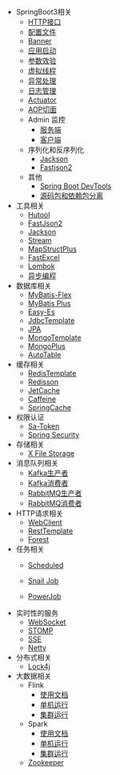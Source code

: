- SpringBoot3相关
    - [HTTP接口](/work/Ateng-Java/springboot3/http-interface/)
    - [配置文件](/work/Ateng-Java/springboot3/config/)
    - [Banner](/work/Ateng-Java/springboot3/banner/)
    - [应用启动](/work/Ateng-Java/springboot3/startup/)
    - [参数效验](/work/Ateng-Java/springboot3/validator/)
    - [虚拟线程](/work/Ateng-Java/springboot3/virtual/)
    - [异常处理](/work/Ateng-Java/springboot3/exception/)
    - [日志管理](/work/Ateng-Java/springboot3/log/)
    - [Actuator](/work/Ateng-Java/springboot3/actuator/)
    - [AOP切面](/work/Ateng-Java/springboot3/aop/)
    - Admin 监控
        - [服务端](/work/Ateng-Java/springboot3/admin-server/)
        - [客户端](/work/Ateng-Java/springboot3/admin-client/)
    - 序列化和反序列化
        - [Jackson](/work/Ateng-Java/springboot3/serialize-jackson/)
        - [Fastjson2](/work/Ateng-Java/springboot3/serialize-fastjson2/)
    - 其他
        - [Spring Boot DevTools](/work/Ateng-Java/springboot3/doc/devtools.md)
        - [源码包和依赖包分离](/work/Ateng-Java/springboot3/doc/separate.md)
- 工具相关
    - [Hutool](/work/Ateng-Java/tools/hutool/)
    - [FastJson2](/work/Ateng-Java/tools/fastjson2/)
    - [Jackson](/work/Ateng-Java/tools/jackson/)
    - [Stream](/work/Ateng-Java/tools/stream/)
    - [MapStructPlus](/work/Ateng-Java/tools/mapstruct-plus/)
    - [FastExcel](/work/Ateng-Java/tools/fast-excel/)
    - [Lombok](/work/Ateng-Java/tools/lombok/)
    - [异步编程](/work/Ateng-Java/tools/async/)
- 数据库相关
    - [MyBatis-Flex](/work/Ateng-Java/database/mybatis-flex/)
    - [MyBatis Plus](/work/Ateng-Java/database/mybatis-plus/)
    - [Easy-Es](/work/Ateng-Java/database/easy-es/)
    - [JdbcTemplate](/work/Ateng-Java/database/jdbc-template/)
    - [JPA](/work/Ateng-Java/database/spring-jpa/)
    - [MongoTemplate](/work/Ateng-Java/database/mongo-template/)
    - [MongoPlus](/work/Ateng-Java/database/mongo-plus/)
    - [AutoTable](/work/Ateng-Java/database/autotable/)
- 缓存相关
    - [RedisTemplate](/work/Ateng-Java/cache/redis-template/)
    - [Redisson](work/Ateng-Java/cache/redisson/)
    - [JetCache](/work/Ateng-Java/cache/jetcache/)
    - [Caffeine](/work/Ateng-Java/cache/caffeine/)
    - [SpringCache](/work/Ateng-Java/cache/spring-cache/)
- 权限认证
    - [Sa-Token](/work/Ateng-Java/auth/sa-token/)
    - [Spring Security](/work/Ateng-Java/auth/spring-security/)
- 存储相关
    - [X File Storage](/work/Ateng-Java/storage/x-file-storage/)
- 消息队列相关
    - [Kafka生产者](/work/Ateng-Java/mq/kafka-provider/)
    - [Kafka消费者](/work/Ateng-Java/mq/kafka-consumer/)
    - [RabbitMQ生产者](/work/Ateng-Java/mq/rabbitmq-provider/)
    - [RabbitMQ消费者](/work/Ateng-Java/mq/rabbitmq-consumer/)
- HTTP请求相关
    - [WebClient](/work/Ateng-Java/http/web-client/)
    - [RestTemplate](/work/Ateng-Java/http/rest-template/)
    - [Forest](/work/Ateng-Java/http/forest/)
- 任务相关
    -  [Scheduled](/work/Ateng-Java/task/scheduled/)

    - [Snail Job](/work/Ateng-Java/task/snail-job/)

    - [PowerJob](/work/Ateng-Java/task/power-job/)
- 实时性的服务
    - [WebSocket](/work/Ateng-Java/realtime/websocket/)
    - [STOMP](/work/Ateng-Java/realtime/stomp/)
    - [SSE](/work/Ateng-Java/realtime/sse/)
    - [Netty](/work/Ateng-Java/realtime/netty/)
- 分布式相关
    - [Lock4j](/work/Ateng-Java/distributed/lock4j/)
- 大数据相关
    - Flink
        - [使用文档](/work/Ateng-Java/bigdata/flink-examples/)
        - [单机运行](/work/Ateng-Java/bigdata/flink-standalone/)
        - [集群运行](/work/Ateng-Java/bigdata/flink-cluster/)
    - Spark
        - [使用文档](/work/Ateng-Java/bigdata/spark-examples/)
        - [单机运行](/work/Ateng-Java/bigdata/spark-standalone/)
        - [集群运行](/work/Ateng-Java/bigdata/spark-cluster/)
    - [Zookeeper](/work/Ateng-Java/bigdata/zookeeper/)
